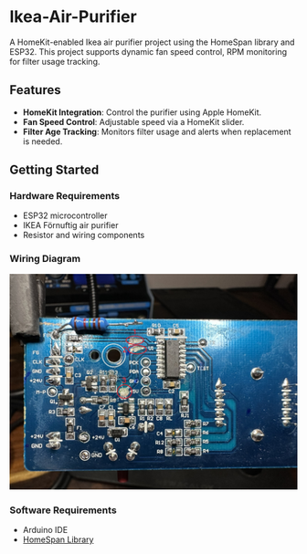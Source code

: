 # Ikea-Air-Purifier
A HomeKit-enabled Ikea air purifier project using the HomeSpan library and ESP32. This project supports dynamic fan speed control, RPM monitoring for filter usage tracking.

## Features
- **HomeKit Integration**: Control the purifier using Apple HomeKit.
- **Fan Speed Control**: Adjustable speed via a HomeKit slider.
- **Filter Age Tracking**: Monitors filter usage and alerts when replacement is needed.

## Getting Started

### Hardware Requirements
- ESP32 microcontroller
- IKEA Förnuftig air purifier
- Resistor and wiring components

### Wiring Diagram
![Wiring Diagram](Pictures/IMG_9646.JPEG)

### Software Requirements
- Arduino IDE
- [HomeSpan Library](https://github.com/HomeSpan/HomeSpan)
